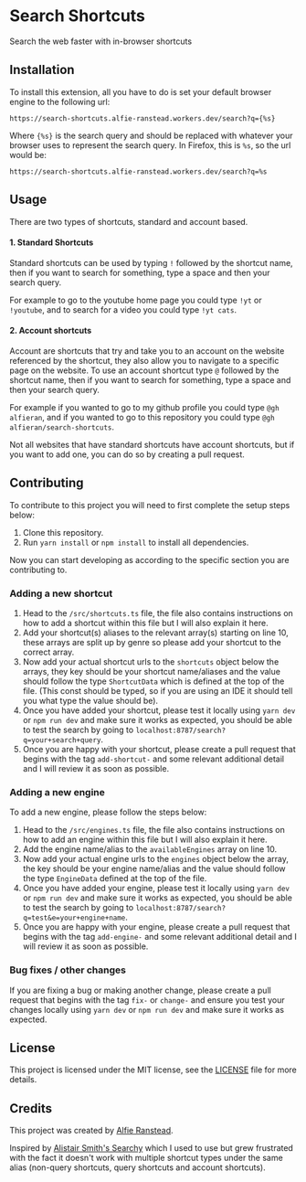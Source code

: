 # Search Shortcuts
Search the web faster with in-browser shortcuts

## Installation
To install this extension, all you have to do is set your default browser engine to the following url:
```url
https://search-shortcuts.alfie-ranstead.workers.dev/search?q={%s}
```
Where `{%s}` is the search query and should be replaced with whatever your browser uses to represent the search query.
In Firefox, this is `%s`, so the url would be:
```url
https://search-shortcuts.alfie-ranstead.workers.dev/search?q=%s
```

## Usage
There are two types of shortcuts, standard and account based.

#### 1. Standard Shortcuts
Standard shortcuts can be used by typing `!` followed by the shortcut name, then if you want to search for something,
type a space and then your search query.

For example to go to the youtube home page you could type `!yt` or `!youtube`, and to search for a video you could type `!yt cats`.

#### 2. Account shortcuts

Account are shortcuts that try and take you to an account on the website referenced by the shortcut, they also allow you
to navigate to a specific page on the website. To use an account shortcut type `@` followed by the shortcut name,
then if you want to search for something, type a space and then your search query.

For example if you wanted to go to my github profile you could type `@gh alfieran`, and if you wanted to go to this repository you could
type `@gh alfieran/search-shortcuts`.

Not all websites that have standard shortcuts have account shortcuts, but if you want to add one, you can do so by creating a pull request.

## Contributing
To contribute to this project you will need to first complete the setup steps below:
1. Clone this repository.
2. Run `yarn install` or `npm install` to install all dependencies.

Now you can start developing as according to the specific section you are contributing to.

### Adding a new shortcut
1. Head to the `/src/shortcuts.ts` file, the file also contains instructions on how to add a shortcut within this file
but I will also explain it here.
2. Add your shortcut(s) aliases to the relevant array(s) starting on line 10, these arrays are split up by genre so
please add your shortcut to the correct array.
3. Now add your actual shortcut urls to the `shortcuts` object below the arrays, they key should be your shortcut
name/aliases and the value should follow the type `ShortcutData` which is defined at the top of the file.
(This const should be typed, so if you are using an IDE it should tell you what type the value should be).
4. Once you have added your shortcut, please test it locally using `yarn dev` or `npm run dev` and make sure it works as expected,
you should be able to test the search by going to `localhost:8787/search?q=your+search+query`.
5. Once you are happy with your shortcut, please create a pull request that begins with the tag `add-shortcut-` and
some relevant additional detail and I will review it as soon as possible.

### Adding a new engine
To add a new engine, please follow the steps below:
1. Head to the `/src/engines.ts` file, the file also contains instructions on how to add an engine within this file but
I will also explain it here.
2. Add the engine name/alias to the `availableEngines` array on line 10.
3. Now add your actual engine urls to the `engines` object below the array, the key should be your engine name/alias and
the value should follow the type `EngineData` defined at the top of the file.
4. Once you have added your engine, please test it locally using `yarn dev` or `npm run dev` and make sure it works as expected,
you should be able to test the search by going to `localhost:8787/search?q=test&e=your+engine+name`.
5. Once you are happy with your engine, please create a pull request that begins with the tag `add-engine-` and
some relevant additional detail and I will review it as soon as possible.

### Bug fixes / other changes
If you are fixing a bug or making another change, please create a pull request that begins with the tag `fix-` or `change-`
and ensure you test your changes locally using `yarn dev` or `npm run dev` and make sure it works as expected.

## License
This project is licensed under the MIT license, see the [LICENSE](LICENSE) file for more details.

## Credits
This project was created by [Alfie Ranstead](https://alfieranstead.com).

Inspired by [Alistair Smith's Searchy](https://github.com/alii/searchy) which I used to use but grew frustrated with the fact
it doesn't work with multiple shortcut types under the same alias (non-query shortcuts, query shortcuts and account shortcuts).
